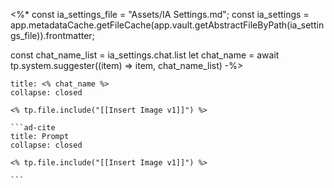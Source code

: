 <%*
const ia_settings_file = "Assets/IA Settings.md";
const ia_settings = app.metadataCache.getFileCache(app.vault.getAbstractFileByPath(ia_settings_file)).frontmatter;

const chat_name_list = ia_settings.chat.list
let chat_name = await tp.system.suggester((item) => item, chat_name_list)
-%>
````ad-caution
title: <% chat_name %>
collapse: closed 

<% tp.file.include("[[Insert Image v1]]") %>

```ad-cite
title: Prompt
collapse: closed 

<% tp.file.include("[[Insert Image v1]]") %>

```

````


